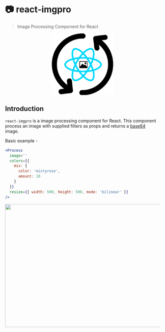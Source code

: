 # 📷 react-imgpro
> Image Processing Component for React

<p align="center">
  <img src="./react-impro.png" height="200" width="200">
</p>

## Introduction

`react-imgpro` is a image processing component for React. This component process an image with supplied filters as props and returns a [base64](https://en.wikipedia.org/wiki/Base64) image. 

Basic example -

```jsx
<Process
  image=''
  colors={{
    mix: {
      color: 'mistyrose',
      amount: 10
    }
  }}
  resize={{ width: 500, height: 500, mode: 'bilinear' }}
/>
```

<p align="center">
<img src="./introduction.jpg" height="400" width="800">
</p>

